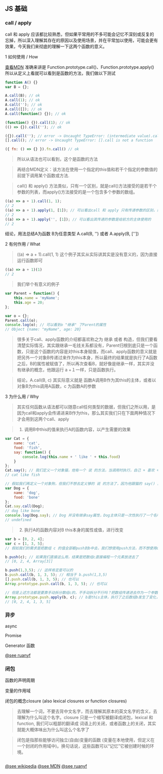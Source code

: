 JS 基础
-----------

### call / apply

call 和 apply 应该都比较熟悉，但如果平常用的不多可能会记忆不深刻或反复的忘掉，所以深入理解其存在的原因以及使用场景，并在平常加以使用，可能会更有效果，今天我们来彻底的理解一下这两个函数的意义。

1 如何使用 / How

[查看MDN](https://developer.mozilla.org/zh-CN/docs/Web/JavaScript/Reference/Global_Objects/Function/apply) 准确来讲是 Function.prototype.call()、Function.prototype.apply() 所以从定义上看就可以看到是函数的方法，我们做以下测试

```js
function A() {}
var B = {};

A.call(B); // ok
A.call(1); // ok
A.call(''); // ok
A.call([]); // ok
A.call(function() {}); // ok

(function() {}).call(1); // ok
(() => {}).call(''); // ok 

({}).call(''); // error -> Uncaught TypeError: (intermediate value).call is not a function
[].call(); // error -> Uncaught TypeError: [].call is not a function

({ fn: () => {} }).fn.call() // ok
```

> 所以从语法也可以看到，这个是函数的方法

> 再结合MDN定义：该方法在使用一个指定的this值和若干个指定的参数值的前提下调用某个函数或方法.

> call() 和 apply() 方法类似，只有一个区别，就是call()方法接受的是若干个参数的列表，而apply()方法接受的是一个包含多个参数的数组。

```js
((a) => a + 1).call(1, 1);
// 2
((a) => a + 1).apply(1, [1]); // 可以看出call 和 apply 只有传递参数的区别，如果不传递参数，他们是一模一样的
// 2
((a) => a + 1).apply('', [1]); // 可以看出其传递的参数是给前方的主体使用的
// 2
```

结论，用法总结A为函数 B为任意类型 A.call(B, '') 或者 A.apply(B, [''])

2 有何作用 / What

> ((a) => a + 1).call(1, 1) 这个例子其实从实际讲其实是没有意义的，因为直接运行函数即可

```js
((a) => a + 1)(1)
// 2
```

> 我们举个有意义的例子

```js
var Parent = function() {
	this.name = 'myName';
	this.age = 20;
};

var o = {};
Parent.call(o);
console.log(o); // 可以看到o "继承" 了Parent的属性
// Object {name: "myName", age: 20}
```

> 很多关于call、apply函数的介绍都喜欢称之为 继承 或者 构造，但我们要看清楚实际情况，其实跟继承一毛钱关系都没有，Parent归根到底只是一个函数，只是这个函数的内容是对this本身赋值，而call、apply函数的意义就是把另外一个对象B传递过来作为this本身，所以最终的结果就是执行了A函数之后，B的属性被赋值了，所以再次查看B，就好像是继承一样，其实并没有继承的概念，他跟运行 a +１一样，只是函数执行。


> 结论，A.call(B, c) 其实际意义就是 函数A调用B作为其this的主体，或者以对象B为this调用A函数，c 为函数A的参数

3 为什么用 / Why

> 其实任何函数从语法都可以随意call任何类型的数据，但我们之所以用，是因为call和apply会传递进来B作为this，那么其实我们只在下面两种情况下才会用到这两个call、apply

> 1) 调用B中this的值来执行A的函数内容，以产生需要的效果

```js
var Cat = {
	name: 'cat',
	food: 'fish',
	say: function() {
		console.log(this.name + ' like ' + this.food)
	}	
};
Cat.say(); // 我们定义一个对象猫，他有一个 说 的方法，当调用时执行，自己 + 喜欢 + 吃的食物
// cat like fish

// 假如我们再定义一个对象狗，但我们不想去定义够的 说 的方法了，因为他跟猫的 say() 除了主体都一样，那么我们就可以使用call或者apply了
var Dog = {
	name: 'dog',
	food: 'bone'
};
Cat.say.call(Dog);
// dog like bone 
console.log(Dog.say); // Dog 并没有继承say属性，Dog主体只是一次性执行了一个名叫say的方法而已
// undefined
```

> 2) 执行A的函数内容对B this本身的属性或值，进行改变

```js
var b = [0, 2, 4];
var c = [1, 3, 5];
// 假如我们的需求是把数组 c 的值全部都push到b中去，我们想使用push方法，而不想使用concat方法

b.push(c); // 如果我们直接这么用，结果是把数组c直接编程一个元素放进去了
// [0, 2, 4, Array[3]]

b.push(1,3,5); // 这样肯定是可以的
b.push.call(b, 1, 3, 5); // 相当于 b.push(1,3,5)
[].push.call(b, 1, 3, 5); // 也可以
Array.prototype.push.call(b, 1, 3, 5); // 也可以

// 但是上述方法都是要靠手动拆分数组c的，不手动拆分不行吗？把数组传递进去作为一个参数行不行，可以，正好就是apply干的事儿
Array.prototype.push.apply(b, c); // b是this主体，执行了之后数组b发生了变化，而数组c是没有变化的，数组c在这里只是参数
// [0, 2, 4, 1, 3, 5]
```

### 异步

async

Promise

Generator 函数


[@see ruanyf](http://www.ruanyifeng.com/blog/2015/04/generator.html)


### 闭包

函数的声明周期

变量的作用域

闭包的概念closure (also lexical closures or function closures)

> 去理解一个词，不要去背中文名字，而去理解其原本的英文名字的含义，去理解为什么叫这个名字。closure 只是一个缩写被翻译成闭包，lexical 和 function, 我们可以粗鄙的翻译成 词语上的关闭，或者函数上的关闭，其实就能大概体味出为什么叫这么个名字了

> 闭包是指那些能够访问独立(自由)变量的函数 (变量在本地使用，但定义在一个封闭的作用域中)。换句话说，这些函数可以“记忆”它被创建时候的环境。

```js

```

[@see wikipedia](https://en.wikipedia.org/wiki/Closure_(computer_programming))
[@see MDN]()
[@see ruanyf]()

